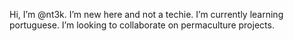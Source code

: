 Hi, I’m @nt3k.
I’m new here and not a techie.
I’m currently learning portuguese.
I’m looking to collaborate on permaculture projects.



